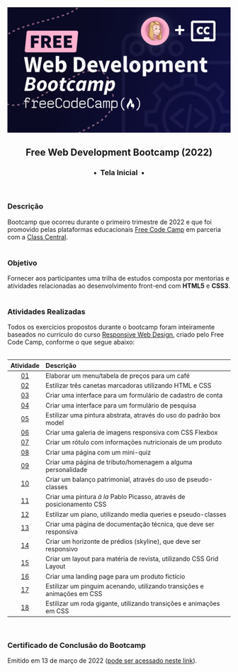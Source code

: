 <div align="center">
<img src="https://github.com/michelelozada/Web-Dev-Bootcamp-2022/blob/main/assets/logo.png">
<h2>Free Web Development Bootcamp (2022)</h2>
<h3>•&nbsp; Tela Inicial &nbsp;•</h3>
</div>
&nbsp;
&nbsp;

### Descrição  
Bootcamp que ocorreu durante o primeiro trimestre de 2022 e que foi promovido pelas plataformas educacionais [Free Code Camp](https://www.freecodecamp.org/) em parceria com a [Class Central](https://www.classcentral.com/).  
&nbsp;
&nbsp;    
### Objetivo  
Fornecer aos participantes uma trilha de estudos composta por mentorias e atividades relacionadas ao desenvolvimento front-end com **HTML5** e **CSS3**.  
&nbsp;
&nbsp; 
### Atividades Realizadas  
Todos os exercícios propostos durante o bootcamp foram inteiramente baseados no currículo do curso [Responsive Web Design](https://www.freecodecamp.org/learn/2022/responsive-web-design/), criado pelo Free Code Camp, conforme o que segue abaixo:      
&nbsp;

| Atividade | Descrição 
| :---:     | :---
| [01](https://michelelozada.github.io/Web-Dev-Bootcamp-2022/files/01-Elaborar_tabela_de_precos/) | Elaborar um menu/tabela de preços para um café    
| [02](https://michelelozada.github.io/Web-Dev-Bootcamp-2022/files/02-Estilizar_tres_canetas_marcadoras/) | Estilizar três canetas marcadoras utilizando HTML e CSS   
| [03](https://michelelozada.github.io/Web-Dev-Bootcamp-2022/files/03-Criar_formulario_de_cadastro/) | Criar uma interface para um formulário de cadastro de conta  
| [04](https://michelelozada.github.io/Web-Dev-Bootcamp-2022/files/04-Criar_formulário_de_pesquisa/) | Criar uma interface para um formulário de pesquisa   
| [05](https://michelelozada.github.io/Web-Dev-Bootcamp-2022/files/05-Estilizar_pintura_abstrata/) | Estilizar uma pintura abstrata, através do uso do padrão box model  
| [06](https://michelelozada.github.io/Web-Dev-Bootcamp-2022/files/06-Criar_galeria_de_imagens/) | Criar uma galeria de imagens responsiva com CSS Flexbox   
| [07](https://michelelozada.github.io/Web-Dev-Bootcamp-2022/files/07-Criar_rotulo_nutricional/) | Criar um rótulo com informações nutricionais de um produto   
| [08](https://michelelozada.github.io/Web-Dev-Bootcamp-2022/files/08-Criar_mini-quiz/) | Criar uma página com um mini-quiz    
| [09](https://michelelozada.github.io/Web-Dev-Bootcamp-2022/files/09-Criar_pagina_tributo/) | Criar uma página de tributo/homenagem a alguma personalidade  
| [10](https://michelelozada.github.io/Web-Dev-Bootcamp-2022/files/10-Criar_balanco_patrimonial/) | Criar um balanço patrimonial, através do uso de pseudo-classes   
| [11](https://michelelozada.github.io/Web-Dev-Bootcamp-2022/files/11-Estilizar_pintura_Picasso/) | Criar uma pintura *à la* Pablo Picasso, através de posicionamento CSS   
| [12](https://michelelozada.github.io/Web-Dev-Bootcamp-2022/files/12-Estilizar_um_piano/) | Estilizar um piano, utilizando media queries e pseudo-classes   
| [13](https://michelelozada.github.io/Web-Dev-Bootcamp-2022/files/13-Criar_pagina_de_documentacao_tecnica/) | Criar uma página de documentação técnica, que deve ser responsiva   
| [14](https://michelelozada.github.io/Web-Dev-Bootcamp-2022/files/14-Criar-um-horizonte-de-predios/) | Criar um horizonte de prédios (skyline), que deve ser responsivo   
| [15](https://michelelozada.github.io/Web-Dev-Bootcamp-2022/files/15-Criar-layout-materia-de-revista/) | Criar um layout para matéria de revista, utilizando CSS Grid Layout  
| [16](https://michelelozada.github.io/Web-Dev-Bootcamp-2022/files/16-Criar-uma-landing-page/) | Criar uma landing page para um produto fictício   
| [17](https://michelelozada.github.io/Web-Dev-Bootcamp-2022/files/17-Estilizar-um-pinguim-acenando/) | Estilizar um pinguim acenando, utilizando transições e animações em CSS   
| [18](https://michelelozada.github.io/Web-Dev-Bootcamp-2022/files/18-Estilizar-uma-roda-gigante/) | Estilizar um roda gigante, utilizando transições e animações em CSS   

&nbsp;
&nbsp; 
### Certificado de Conclusão do Bootcamp
Emitido em 13 de março de 2022 ([pode ser acessado neste link](https://drive.google.com/file/d/14yGD1VXze62tsGRjHlxwgdBM1UyGh9iK/view?usp=sharing)).